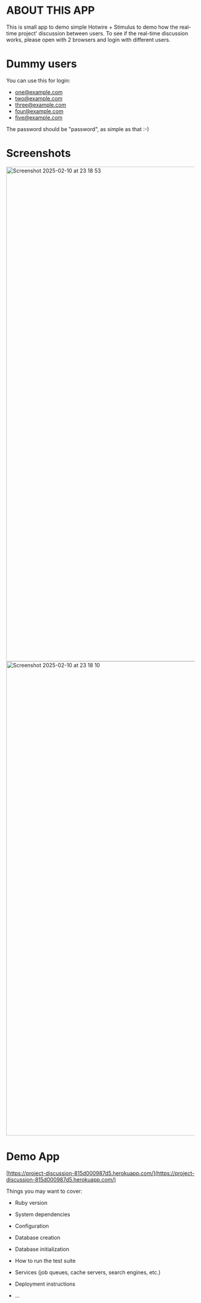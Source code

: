 # ABOUT THIS APP

This is small app to demo simple Hotwire + Stimulus to demo how the real-time project' discussion between users. 
To see if the real-time discussion works, please open with 2 browsers and login with different users. 

# Dummy users

You can use this for login: 
- one@example.com
- two@example.com
- three@example.com
- four@example.com
- five@example.com

The password should be "password", as simple as that :-) 


# Screenshots

<img width="1322" alt="Screenshot 2025-02-10 at 23 18 53" src="https://github.com/user-attachments/assets/7952bdf2-de36-4aad-89ad-0c5d9d8617c9" />
<img width="1268" alt="Screenshot 2025-02-10 at 23 18 10" src="https://github.com/user-attachments/assets/b36ebd75-ffcf-4428-9be3-a7e45353ba9e" />


# Demo App
[https://project-discussion-815d000987d5.herokuapp.com/](https://project-discussion-815d000987d5.herokuapp.com/)



Things you may want to cover:

* Ruby version

* System dependencies

* Configuration

* Database creation

* Database initialization

* How to run the test suite

* Services (job queues, cache servers, search engines, etc.)

* Deployment instructions

* ...
